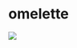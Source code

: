 # omelette

![](https://st2.depositphotos.com/3394061/8030/i/450/depositphotos_80304608-stock-photo-herb-omelette-with-chives-and.jpg)